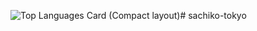 ![Top Languages Card (Compact layout)](https://github-readme-stats.vercel.app/api/top-langs/?sachiko-tokyo=zizi4n5&layout=compact)# sachiko-tokyo
